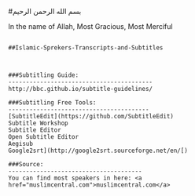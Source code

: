
#بسم الله الرحمن الرحيم

In the name of Allah, Most Gracious, Most Merciful

~~~~~~~~~~~~~~~~~~~~~~~~~~~~~~~~~~~~~~~~~~~~~~~~~~~~~~~~

##Islamic-Sprekers-Transcripts-and-Subtitles



###Subtitling Guide: 
-----------------------------------------
http://bbc.github.io/subtitle-guidelines/

###Subtitling Free Tools:
----------------------------------------
[SubtitleEdit](https://github.com/SubtitleEdit)
Subtitle Workshop
Subtitle Editor
Open Subtitle Editor
Aegisub
Google2srt](http://google2srt.sourceforge.net/en/[)

###Source:
--------------------------------------
You can find most speakers in here: <a href="muslimcentral.com">muslimcentral.com</a>

